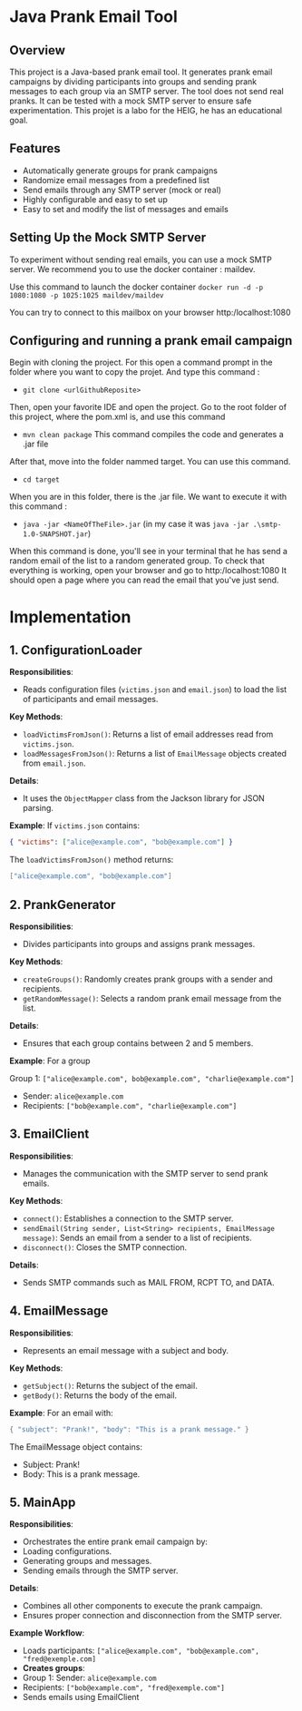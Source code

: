 # Java Prank Email Tool
## Overview

This project is a Java-based prank email tool. It generates prank email campaigns by dividing participants into groups and sending prank messages to each group via an SMTP server.
The tool does not send real pranks. It can be tested with a mock SMTP server to ensure safe experimentation. This projet is a labo for the HEIG, he has an educational goal.

## Features

- Automatically generate groups for prank campaigns
- Randomize email messages from a predefined list
- Send emails through any SMTP server (mock or real)
- Highly configurable and easy to set up
- Easy to set and modify the list of messages and emails
## Setting Up the Mock SMTP Server

To experiment without sending real emails, you can use a mock SMTP server. We recommend you to use the docker container : maildev.

Use this command to launch the docker container 
`docker run -d -p 1080:1080 -p 1025:1025 maildev/maildev`

You can try to connect to this mailbox on your browser http:/localhost:1080
## Configuring and running a prank email campaign

Begin with cloning the project. For this open a command prompt in the folder where you want to copy the projet. And type this command :
- `git clone <urlGithubReposite>`

Then, open your favorite IDE and open the project. 
Go to the root folder of this project, where the pom.xml is, and use this command 
- `mvn clean package`
This command compiles the code and generates a .jar file

After that, move into the folder nammed target. You can use this command.
- `cd target`

When you are in this folder, there is the .jar file. We want to execute it with this command :
- `java -jar <NameOfTheFile>.jar`     (in my case it was `java -jar .\smtp-1.0-SNAPSHOT.jar`)
    
When this command is done, you'll see in your terminal that he has send a random email of the list to a random generated group.
To check that everything is working, open your browser and go to http:/localhost:1080
It should open a page where you can read the email that you've just send.

# Implementation

## 1. ConfigurationLoader

**Responsibilities**:
- Reads configuration files (`victims.json` and `email.json`) to load the list of participants and email messages.

**Key Methods**:
- `loadVictimsFromJson()`: Returns a list of email addresses read from `victims.json`.
- `loadMessagesFromJson()`: Returns a list of `EmailMessage` objects created from `email.json`.

**Details**:
- It uses the `ObjectMapper` class from the Jackson library for JSON parsing.

**Example**:
If `victims.json` contains:
```json
{ "victims": ["alice@example.com", "bob@example.com"] }
```
The `loadVictimsFromJson()` method returns:
```java
["alice@example.com", "bob@example.com"]
```

## 2. PrankGenerator

**Responsibilities**:
- Divides participants into groups and assigns prank messages.

**Key Methods**:
- `createGroups()`: Randomly creates prank groups with a sender and recipients.
- `getRandomMessage()`: Selects a random prank email message from the list.

**Details**: 
- Ensures that each group contains between 2 and 5 members.

**Example**: 
For a group

Group 1: `["alice@example.com", bob@example.com", "charlie@example.com"]`
- Sender: `alice@example.com`
- Recipients: `["bob@example.com", "charlie@example.com"]`


## 3. EmailClient

**Responsibilities**:
- Manages the communication with the SMTP server to send prank emails.
  
**Key Methods**:
- `connect()`: Establishes a connection to the SMTP server.
- `sendEmail(String sender, List<String> recipients, EmailMessage message)`: Sends an email from a sender to a list of recipients.
- `disconnect()`: Closes the SMTP connection.

**Details**:
- Sends SMTP commands such as MAIL FROM, RCPT TO, and DATA.

## 4. EmailMessage

**Responsibilities**:
- Represents an email message with a subject and body.

**Key Methods**:
- `getSubject()`: Returns the subject of the email.
- `getBody()`: Returns the body of the email.

**Example**: 
For an email with:
```java
{ "subject": "Prank!", "body": "This is a prank message." }
```
The EmailMessage object contains:
- Subject: Prank!
- Body: This is a prank message.

## 5. MainApp

**Responsibilities**:
- Orchestrates the entire prank email campaign by:
- Loading configurations.
- Generating groups and messages.
- Sending emails through the SMTP server.

**Details**:
- Combines all other components to execute the prank campaign.
- Ensures proper connection and disconnection from the SMTP server.

**Example Workflow**:
- Loads participants: `["alice@example.com", "bob@example.com", "fred@exemple.com]`
- **Creates groups**:
- Group 1: Sender: `alice@example.com`
- Recipients: `["bob@example.com", "fred@exemple.com"]`
- Sends emails using EmailClient
